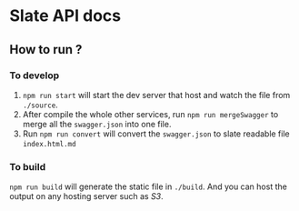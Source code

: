 # Slate API docs

## How to run ?

### To develop
1. `npm run start` will start the dev server that host and watch the file from `./source`.
2. After compile the whole other services, run `npm run mergeSwagger` to merge all the `swagger.json` into one file.
3. Run `npm run convert` will convert the `swagger.json` to slate readable file `index.html.md`

### To build
`npm run build` will generate the static file in `./build`. And you can host the output on any hosting server such as *S3*.

